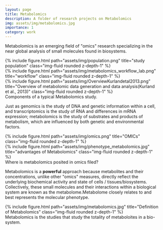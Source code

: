 ```yaml
---
layout: page
title: Metabolomics
description: A folder of research projects on Metabolomics
img: assets/img/metabolomics.jpg
importance: 1
category: work
---
```


Metabolomics is an emerging field of "omics" research specializing in the near global analysis of small molecules found in biosystems. 

<div class="row">
    <div class="col-sm mt-3 mt-md-0">
        {% include figure.html path="assets/img/population.png" title="study population" class="img-fluid rounded z-depth-1" %}
    </div>
    <div class="col-sm mt-3 mt-md-0">
        {% include figure.html path="assets/img/metabolomics_workflow_lab.png" title="workflow" class="img-fluid rounded z-depth-1" %}
    </div>
    <div class="col-sm mt-3 mt-md-0">
        {% include figure.html path="assets/img/OverviewKurlandetal2013.png" title="Overview of metabolomic data generation and data analysis(Kurland et al., 2013)" class="img-fluid rounded z-depth-1" %}
    </div>
</div>
<div class="caption">
    Components of a typical Metabolomics study.
</div>


Just as genomics is the study of DNA and genetic information within a cell, and transcriptomics is the study of RNA and differences in mRNA expression; metabolomics is the study of substrates and products of metabolism, which are influenced by both genetic and environmental factors.

<div class="row justify-content-sm-center">
    <div class="col-sm-8 mt-3 mt-md-0">
        {% include figure.html path="assets/img/omics.png" title="OMICs" class="img-fluid rounded z-depth-1" %}
    </div>
    <div class="col-sm-4 mt-3 mt-md-0">
        {% include figure.html path="assets/img/phenotype_metabolomics.jpg" title="advantages of Metabolomics" class="img-fluid rounded z-depth-1" %}
    </div>
</div>
<div class="caption">
    Where is metabolomics posited in omics filed?
</div>

Metabolomics is a **powerful** approach because metabolites and their concentrations, unlike other "omics" measures, directly reflect the underlying biochemical activity and state of cells / tissues/biosystems. Collectively, these small molecules and their interactions within a biological system are known as the metabolome.Metabolome closely relates to and best represents the molecular phenotype. 

<div class="row">
    <div class="col-sm mt-3 mt-md-0">
        {% include figure.html path="assets/img/metabolomics.jpg" title="Definition of Metabolomics" class="img-fluid rounded z-depth-1" %}
    </div>
</div>
<div class="caption">
    Metabolomics is the studies that study the totality of metaboloites in a bio-system.
</div>


<!--- The code is simple.
Just wrap your images with `<div class="col-sm">` and place them inside `<div class="row">` (read more about the <a href="https://getbootstrap.com/docs/4.4/layout/grid/">Bootstrap Grid</a> system).
To make images responsive, add `img-fluid` class to each; for rounded corners and shadows use `rounded` and `z-depth-1` classes.
Here's the code for the last row of images above: -->

<!--- {% raw %}
```html
<div class="row justify-content-sm-center">
    <div class="col-sm-8 mt-3 mt-md-0">
        {% include figure.html path="assets/img/6.jpg" title="example image" class="img-fluid rounded z-depth-1" %}
    </div>
    <div class="col-sm-4 mt-3 mt-md-0">
        {% include figure.html path="assets/img/11.jpg" title="example image" class="img-fluid rounded z-depth-1" %}
    </div>
</div>
```
{% endraw %} -->
